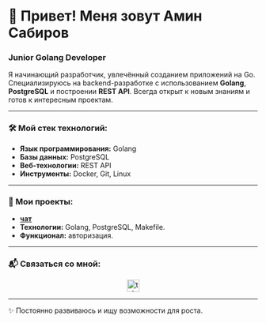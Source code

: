# 👋 Привет! Меня зовут Амин Сабиров
### Junior Golang Developer

Я начинающий разработчик, увлечённый созданием приложений на Go.
Специализируюсь на backend-разработке с использованием **Golang**, **PostgreSQL** и построении **REST API**.
Всегда открыт к новым знаниям и готов к интересным проектам.

---

### 🛠 Мой стек технологий:
- **Язык программирования:** Golang
- **Базы данных:** PostgreSQL
- **Веб-технологии:** REST API
- **Инструменты:** Docker, Git, Linux

---

### 📂 Мои проекты:
- **[чат](https://github.com/mus-mil/web_chat/)**
- **Технологии:** Golang, PostgreSQL, Makefile.
- **Функционал:** авторизация.

---

### 📬 Связаться со мной:
<div align="center">
    <a href="https://t.me/sabirov_amin" target="_blank">
        <img src="https://img.shields.io/static/v1?message=Telegram&logo=telegram&label=&color=2CA5E0&logoColor=white&labelColor=&style=for-the-badge" height="25" alt="telegram logo"  />
    </a>
</div>

---

✨ Постоянно развиваюсь и ищу возможности для роста.
